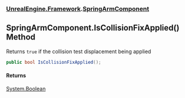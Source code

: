 ### [UnrealEngine.Framework](./UnrealEngine-Framework.md 'UnrealEngine.Framework').[SpringArmComponent](./SpringArmComponent.md 'UnrealEngine.Framework.SpringArmComponent')
## SpringArmComponent.IsCollisionFixApplied() Method
Returns `true` if the collision test displacement being applied  
```csharp
public bool IsCollisionFixApplied();
```
#### Returns
[System.Boolean](https://docs.microsoft.com/en-us/dotnet/api/System.Boolean 'System.Boolean')  
